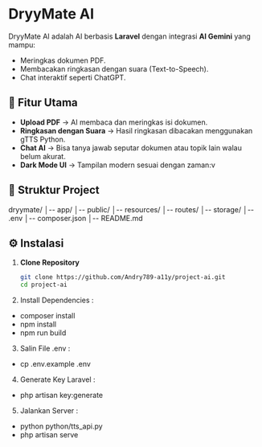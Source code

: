 # DryyMate AI

DryyMate AI adalah AI berbasis **Laravel** dengan integrasi **AI Gemini** yang mampu:
- Meringkas dokumen PDF.
- Membacakan ringkasan dengan suara (Text-to-Speech).
- Chat interaktif seperti ChatGPT.

## 🚀 Fitur Utama
- **Upload PDF** → AI membaca dan meringkas isi dokumen.
- **Ringkasan dengan Suara** → Hasil ringkasan dibacakan menggunakan gTTS Python.
- **Chat AI** → Bisa tanya jawab seputar dokumen atau topik lain walau belum akurat.
- **Dark Mode UI** → Tampilan modern sesuai dengan zaman:v

## 📂 Struktur Project
dryymate/
│-- app/
│-- public/
│-- resources/
│-- routes/
│-- storage/
│-- .env
│-- composer.json
│-- README.md

## ⚙️ Instalasi
1. **Clone Repository**
   ```bash
   git clone https://github.com/Andry789-a11y/project-ai.git
   cd project-ai

2. Install Dependencies :
 - composer install
 - npm install
 - npm run build

3. Salin File .env :
 - cp .env.example .env
 
4. Generate Key Laravel :
  - php artisan key:generate

5. Jalankan Server :
  - python python/tts_api.py
  - php artisan serve

